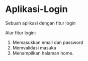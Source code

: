 # Aplikasi-Login
Sebuah aplikasi dengan fitur login

Alur fitur login:
1. Memasukkan email dan password
2. Memvalidasi masuka
3. Menampilkan halaman home.
